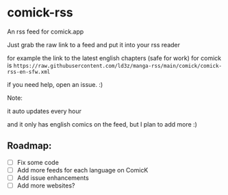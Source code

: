 # comick-rss

An rss feed for comick.app


Just grab the raw link to a feed and put it into your rss reader


for example the link to the latest english chapters (safe for work) for comick is `https://raw.githubusercontent.com/ld3z/manga-rss/main/comick/comick-rss-en-sfw.xml`

if you need help, open an issue. :)

Note:

it auto updates every hour

and it only has english comics on the feed, but I plan to add more :)



## Roadmap:

- [ ] Fix some code
- [ ] Add more feeds for each language on ComicK
- [ ] Add issue enhancements
- [ ] Add more websites?
